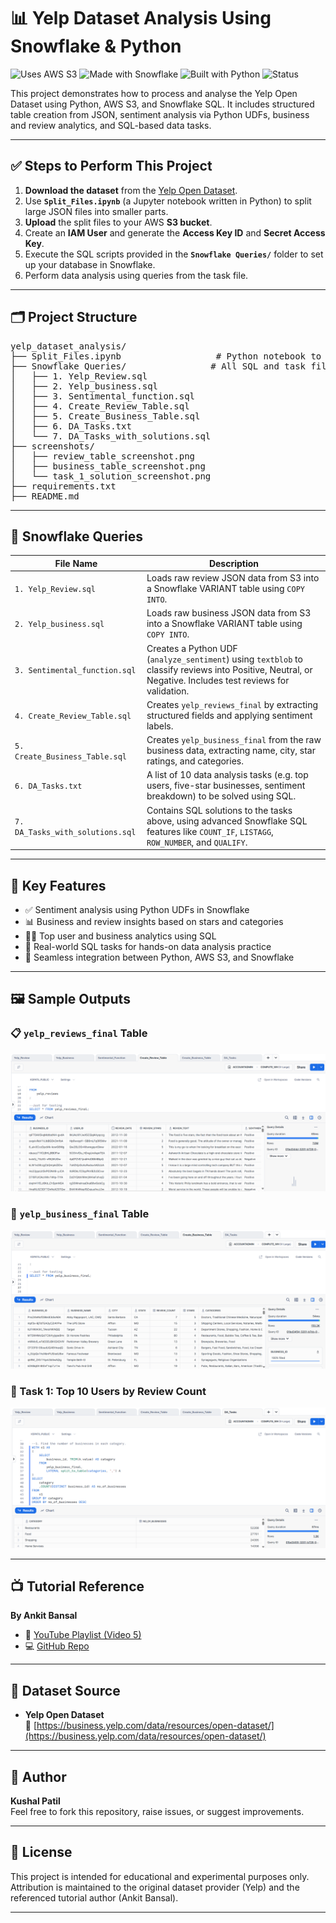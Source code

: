 # 📊 Yelp Dataset Analysis Using Snowflake & Python

![Uses AWS S3](https://img.shields.io/badge/Uses-AWS%20S3-orange?style=for-the-badge&logo=amazon-aws)
![Made with Snowflake](https://img.shields.io/badge/Made%20with-Snowflake-blue?style=for-the-badge&logo=snowflake)
![Built with Python](https://img.shields.io/badge/Built%20with-Python-yellow?style=for-the-badge&logo=python)
![Status](https://img.shields.io/badge/Status-Completed-brightgreen?style=for-the-badge)

This project demonstrates how to process and analyse the Yelp Open Dataset using Python, AWS S3, and Snowflake SQL. It includes structured table creation from JSON, sentiment analysis via Python UDFs, business and review analytics, and SQL-based data tasks.

---

## ✅ Steps to Perform This Project

1. **Download the dataset** from the [Yelp Open Dataset](https://business.yelp.com/data/resources/open-dataset/).
2. Use **`Split_Files.ipynb`** (a Jupyter notebook written in Python) to split large JSON files into smaller parts.
3. **Upload** the split files to your AWS **S3 bucket**.
4. Create an **IAM User** and generate the **Access Key ID** and **Secret Access Key**.
5. Execute the SQL scripts provided in the **`Snowflake Queries/`** folder to set up your database in Snowflake.
6. Perform data analysis using queries from the task file.

---

## 🗂️ Project Structure

<pre>
yelp_dataset_analysis/
├── Split_Files.ipynb                  # Python notebook to split large JSON files
├── Snowflake Queries/                # All SQL and task files for Snowflake
│   ├── 1. Yelp_Review.sql
│   ├── 2. Yelp_business.sql
│   ├── 3. Sentimental_function.sql
│   ├── 4. Create_Review_Table.sql
│   ├── 5. Create_Business_Table.sql
│   ├── 6. DA_Tasks.txt
│   └── 7. DA_Tasks_with_solutions.sql
├── screenshots/
│   ├── review_table_screenshot.png
│   ├── business_table_screenshot.png
│   └── task_1_solution_screenshot.png
├── requirements.txt
├── README.md
</pre>

---

## 📂 Snowflake Queries

| File Name                        | Description |
|----------------------------------|-------------|
| `1. Yelp_Review.sql`             | Loads raw review JSON data from S3 into a Snowflake VARIANT table using `COPY INTO`. |
| `2. Yelp_business.sql`           | Loads raw business JSON data from S3 into a Snowflake VARIANT table using `COPY INTO`. |
| `3. Sentimental_function.sql`    | Creates a Python UDF (`analyze_sentiment`) using `textblob` to classify reviews into Positive, Neutral, or Negative. Includes test reviews for validation. |
| `4. Create_Review_Table.sql`     | Creates `yelp_reviews_final` by extracting structured fields and applying sentiment labels. |
| `5. Create_Business_Table.sql`   | Creates `yelp_business_final` from the raw business data, extracting name, city, star ratings, and categories. |
| `6. DA_Tasks.txt`                | A list of 10 data analysis tasks (e.g. top users, five-star businesses, sentiment breakdown) to be solved using SQL. |
| `7. DA_Tasks_with_solutions.sql` | Contains SQL solutions to the tasks above, using advanced Snowflake SQL features like `COUNT_IF`, `LISTAGG`, `ROW_NUMBER`, and `QUALIFY`. |

---

## 🧠 Key Features

- ✅ Sentiment analysis using Python UDFs in Snowflake
- 📊 Business and review insights based on stars and categories
- 🧑‍💻 Top user and business analytics using SQL
- 🧩 Real-world SQL tasks for hands-on data analysis practice
- 🔗 Seamless integration between Python, AWS S3, and Snowflake

---

## 🖼️ Sample Outputs

### 📋 `yelp_reviews_final` Table
![Review Table Screenshot](Screenshots/review_table_screenshot.png)

### 🏢 `yelp_business_final` Table
![Business Table Screenshot](Screenshots/business_table_screenshot.png)

### 🧪 Task 1: Top 10 Users by Review Count
![Task 1 Solution Screenshot](Screenshots/task_1_solution_screenshot.png)

---

## 📺 Tutorial Reference

**By Ankit Bansal**

- 🎥 [YouTube Playlist (Video 5)](https://www.youtube.com/watch?v=oXLxbk5USFg&list=PLBTZqjSKn0Ie0FvR3_ass_iTIqYV_CAth&index=5)  
- 💻 [GitHub Repo](https://github.com/ankitbansal6/end_to_end_data_analytics_project/tree/main)

---

## 🔗 Dataset Source

- **Yelp Open Dataset**  
  🔗 [https://business.yelp.com/data/resources/open-dataset/](https://business.yelp.com/data/resources/open-dataset/)

---

## 👤 Author

**Kushal Patil**  
Feel free to fork this repository, raise issues, or suggest improvements.

---

## 📃 License

This project is intended for educational and experimental purposes only. Attribution is maintained to the original dataset provider (Yelp) and the referenced tutorial author (Ankit Bansal).

---

